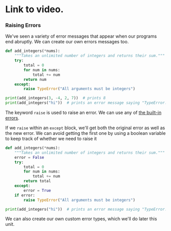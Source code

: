 # Link to video.

### Raising Errors

We've seen a variety of error messages that appear when our programs end abruptly. We can create our own errors messages too.

```python
def add_integers(*nums):
    """Takes an unlimited number of integers and returns their sum."""
    try:
        total = 0
        for num in nums:
            total += num
        return num
    except:
        raise TypeError("All arguments must be integers")

print(add_integers(3, -4, 2, 7))  # prints 8
print(add_integers("hi"))  # prints an error message saying "TypeError: All arguments must be integers"
```

The keyword `raise` is used to raise an error. We can use any of [the built-in errors](https://docs.python.org/3/library/exceptions.html).

If we `raise` within an `except` block, we'll get both the original error as well as the new error. We can avoid getting the first one by using a boolean variable to keep track of whether we need to raise it

```python
def add_integers(*nums):
    """Takes an unlimited number of integers and returns their sum."""
    error = False
    try:
        total = 0
        for num in nums:
            total += num
        return total
    except:
        error = True
    if error:
        raise TypeError("All arguments must be integers")

print(add_integers("hi"))  # prints an error message saying "TypeError: All arguments must be integers."
```  

We can also create our own custom error types, which we'll do later this unit.
